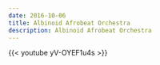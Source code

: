 ```yaml
---
date: 2016-10-06
title: Albinoid Afrobeat Orchestra
description: Albinoid Afrobeat Orchestra
---
```


{{< youtube yV-OYEF1u4s >}}
